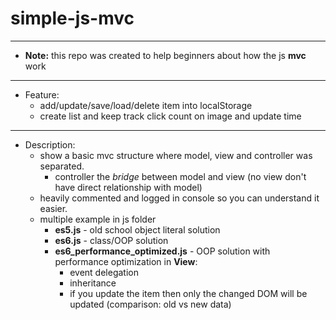 # simple-js-mvc

-----------------------------------
* **Note:** this repo was created to help beginners about how the js **mvc** work
-----------------------------------
* Feature:
    * add/update/save/load/delete item into localStorage
    * create list and keep track click count on image and update time
-----------------------------------
* Description: 
    * show a basic mvc structure where model, view and controller was separated.
        * controller the *bridge* between model and view (no view don't have direct relationship with model)
    * heavily commented and logged in console so you can understand it easier.
    * multiple example in js folder
        * **es5.js** - old school object literal solution
        * **es6.js** - class/OOP solution
        * **es6_performance_optimized.js** - OOP solution with performance optimization in **View**:
            * event delegation
            * inheritance
            * if you update the item then only the changed DOM will be updated (comparison: old vs new data) 

